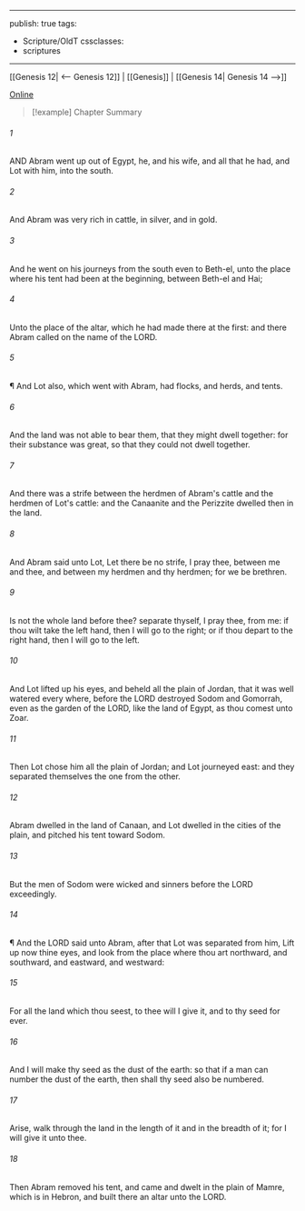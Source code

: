 

---
publish: true
tags:
  - Scripture/OldT
cssclasses:
  - scriptures
---
[[Genesis 12| <-- Genesis 12]] | [[Genesis]] | [[Genesis 14| Genesis 14 -->]]

[Online](https://churchofjesuschrist.org/study/scriptures/ot/gen/13?lang=eng)

>[!example] Chapter Summary
>
###### 1
AND Abram went up out of Egypt, he, and his wife, and all that he had, and Lot with him, into the south.
###### 2
And Abram was very rich in cattle, in silver, and in gold.
###### 3
And he went on his journeys from the south even to Beth-el, unto the place where his tent had been at the beginning, between Beth-el and Hai;
###### 4
Unto the place of the altar, which he had made there at the first: and there Abram called on the name of the LORD.
###### 5
¶ And Lot also, which went with Abram, had flocks, and herds, and tents.
###### 6
And the land was not able to bear them, that they might dwell together: for their substance was great, so that they could not dwell together.
###### 7
And there was a strife between the herdmen of Abram's cattle and the herdmen of Lot's cattle: and the Canaanite and the Perizzite dwelled then in the land.
###### 8
And Abram said unto Lot, Let there be no strife, I pray thee, between me and thee, and between my herdmen and thy herdmen; for we be brethren.
###### 9
Is not the whole land before thee?  separate thyself, I pray thee, from me: if thou wilt take the left hand, then I will go to the right; or if thou depart to the right hand, then I will go to the left.
###### 10
And Lot lifted up his eyes, and beheld all the plain of Jordan, that it was well watered every where, before the LORD destroyed Sodom and Gomorrah, even as the garden of the LORD, like the land of Egypt, as thou comest unto Zoar.
###### 11
Then Lot chose him all the plain of Jordan; and Lot journeyed east: and they separated themselves the one from the other.
###### 12
Abram dwelled in the land of Canaan, and Lot dwelled in the cities of the plain, and pitched his tent toward Sodom.
###### 13
But the men of Sodom were wicked and sinners before the LORD exceedingly.
###### 14
¶ And the LORD said unto Abram, after that Lot was separated from him, Lift up now thine eyes, and look from the place where thou art northward, and southward, and eastward, and westward:
###### 15
For all the land which thou seest, to thee will I give it, and to thy seed for ever.
###### 16
And I will make thy seed as the dust of the earth: so that if a man can number the dust of the earth, then shall thy seed also be numbered.
###### 17
Arise, walk through the land in the length of it and in the breadth of it; for I will give it unto thee.
###### 18
Then Abram removed his tent, and came and dwelt in the plain of Mamre, which is in Hebron, and built there an altar unto the LORD.



